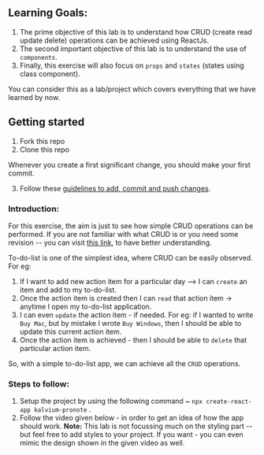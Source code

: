 
## Learning Goals:
1. The prime objective of this lab is to understand how CRUD (create read update delete) operations can be achieved
using ReactJs.
2. The second important objective of this lab is to understand the use of `components`.
3. Finally, this exercise will also focus on `props` and `states` (states using class component).

You can consider this as a lab/project which covers everything that we have learned by now.


## Getting started

1. Fork this repo
2. Clone this repo

Whenever you create a first significant change, you should make your first commit.

3. Follow these [guidelines to add, commit and push changes](https://github.com/FACEPrep-ProGrad/general-guidelines-labs-project-builders.git).

### Introduction:
For this exercise, the aim is just to see how simple CRUD operations can be performed. 
If you are not familiar with what CRUD is or you need some revision -- you can visit [this link](https://www.freecodecamp.org/news/crud-operations-explained/), to have better understanding.

To-do-list is one of the simplest idea, where CRUD can be easily observed. For eg:
1. If I want to add new action item for a particular day --> I can `create` an item and add to my to-do-list.
2. Once the action item is created then I can `read` that action item -> anytime I open my to-do-list application.
3. I can even `update` the action item - if needed. For eg: if I wanted to write `Buy Mac`, but by mistake I wrote `Buy Windows`, then I should be able to update this current action item.
4. Once the action item is achieved - then I should be able to `delete` that particular action item.

So, with a simple to-do-list app, we can achieve all the `CRUD` operations.

### Steps to follow:

1. Setup the project by using the following command ~ `npx create-react-app kalvium-pronote` .
2. Follow the video given below - in order to get an idea of how the app should work. 
   **Note:** This lab is not focussing much on the styling part -- but feel free to add styles to your project.
   If you want - you can even mimic the design shown in the given video as well.
[](https://s3.ap-south-1.amazonaws.com/kalvi-education.github.io/front-end-web-development/Demo+for+the+lab.mov)

